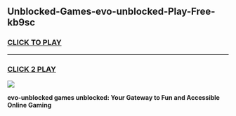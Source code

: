 
## Unblocked-Games-evo-unblocked-Play-Free-kb9sc
<h3>
<a href="https://premium76.site?title=evo-unblocked&ref=21A">CLICK TO PLAY</a></h3>
<hr>

<h3>
<a href="https://premium76.site?title=evo-unblocked&ref=21A">CLICK 2 PLAY</a>
  
</h3>

<a href="https://premium76.site?title=evo-unblocked&ref=21A"><img src="https://clearcache.store/games.png"></a>


**evo-unblocked games unblocked: Your Gateway to Fun and Accessible Online Gaming**
